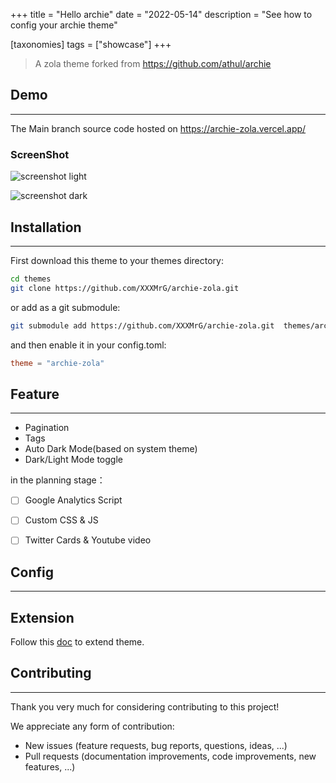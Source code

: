 +++
title = "Hello archie"
date = "2022-05-14"
description = "See how to config your archie theme"

[taxonomies]
tags = ["showcase"]
+++

> A zola theme forked from https://github.com/athul/archie

## Demo
----

The Main branch source code hosted on https://archie-zola.vercel.app/

### ScreenShot

![screenshot light](/screenshot/screenshot-light.png)

![screenshot dark](/screenshot/screenshot-dark.png)

## Installation
----

First download this theme to your themes directory:

```bash
cd themes
git clone https://github.com/XXXMrG/archie-zola.git
```

or add as a git submodule:

```bash
git submodule add https://github.com/XXXMrG/archie-zola.git  themes/archie-zola
```

and then enable it in your config.toml:
```toml
theme = "archie-zola"
```

## Feature
----
* Pagination
* Tags
* Auto Dark Mode(based on system theme)
* Dark/Light Mode toggle

in the planning stage：

- [ ] Google Analytics Script
- [ ] Custom CSS & JS
- [ ] Twitter Cards & Youtube video


## Config
----

## Extension

Follow this [doc](https://www.getzola.org/documentation/themes/extending-a-theme/) to extend theme.

## Contributing
----
Thank you very much for considering contributing to this project!

We appreciate any form of contribution:

* New issues (feature requests, bug reports, questions, ideas, ...)
* Pull requests (documentation improvements, code improvements, new features, ...)